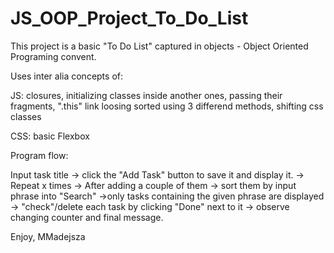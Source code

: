 # JS_OOP_Project_To_Do_List

This project is a basic "To Do List" captured in objects - Object Oriented Programing convent.

Uses inter alia concepts of:

JS: closures, initializing classes inside another ones, passing their fragments, ".this" link loosing sorted using 3 differend methods, shifting css classes

CSS: basic Flexbox

Program flow:

Input task title -> click the "Add Task" button to save it and display it. -> Repeat x times -> After adding a couple of them -> sort them by input phrase into "Search"
->only tasks containing the given phrase are displayed -> "check"/delete each task by clicking "Done" next to it -> observe changing counter and final message.

Enjoy, MMadejsza
